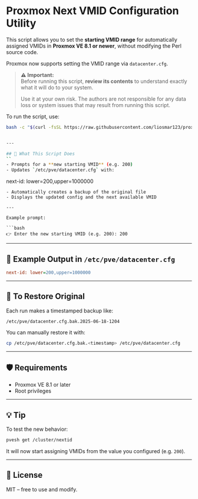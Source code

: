 # Proxmox Next VMID Configuration Utility

This script allows you to set the **starting VMID range** for automatically assigned VMIDs in **Proxmox VE 8.1 or newer**, without modifying the Perl source code.

Proxmox now supports setting the VMID range via `datacenter.cfg`.

> **⚠️ Important:**  
> Before running this script, **review its contents** to understand exactly what it will do to your system.  
> 
> Use it at your own risk. The authors are not responsible for any data loss or system issues that may result from running this script.

To run the script, use:

```bash
bash -c "$(curl -fsSL https://raw.githubusercontent.com/liosmar123/proxmox-utils/main/set-vmid-start.sh)"


---

## 🔧 What This Script Does
``
- Prompts for a **new starting VMID** (e.g. 200)
- Updates `/etc/pve/datacenter.cfg` with:
  ```
  next-id: lower=200,upper=1000000
  ```
- Automatically creates a backup of the original file
- Displays the updated config and the next available VMID

---

Example prompt:

```bash
👉 Enter the new starting VMID (e.g. 200): 200
```

---

## 📁 Example Output in `/etc/pve/datacenter.cfg`

```ini
next-id: lower=200,upper=1000000
```

---

## 🔁 To Restore Original

Each run makes a timestamped backup like:

```
/etc/pve/datacenter.cfg.bak.2025-06-18-1204
```

You can manually restore it with:

```bash
cp /etc/pve/datacenter.cfg.bak.<timestamp> /etc/pve/datacenter.cfg
```

---

## 🛡️ Requirements

- Proxmox VE 8.1 or later
- Root privileges

---

## 💡 Tip

To test the new behavior:

```bash
pvesh get /cluster/nextid
```

It will now start assigning VMIDs from the value you configured (e.g. `200`).

---

## 📜 License

MIT – free to use and modify.
